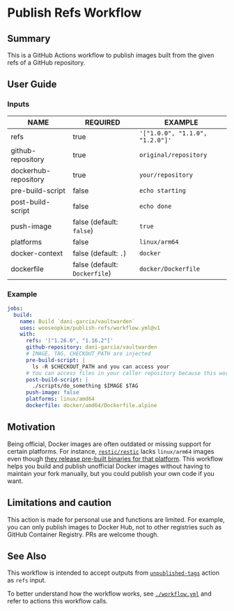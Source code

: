 # Publish Refs Workflow

## Summary

This is a GitHub Actions workflow to publish images built from the given refs of a GitHub repository.

## User Guide

### Inputs

|NAME|REQUIRED|EXAMPLE|
|-|-|-|
|refs|true|`'["1.0.0", "1.1.0", "1.2.0"]'`|
|github-repository|true|`original/repository`|
|dockerhub-repository|true|`your/repository`|
|pre-build-script|false|`echo starting`|
|post-build-script|false|`echo done`|
|push-image|false (default: `false`)|`true`|
|platforms|false|`linux/arm64`|
|docker-context|false (default: `.`)|`docker`|
|dockerfile|false (default: `Dockerfile`)|`docker/Dockerfile`|

### Example

```yaml
jobs:
  build:
    name: Build `dani-garcia/vaultwarden`
    uses: wooseopkim/publish-refs/workflow.yml@v1
    with:
      refs: '["1.26.0", "1.16.2"]'
      github-repository: dani-garcia/vaultwarden
      # IMAGE, TAG, CHECKOUT_PATH are injected
      pre-build-script: |
        ls -R $CHECKOUT_PATH and you can access your
      # You can access files in your caller repository because this workflow `checkout`s for you.
      post-build-script: |
        ./scripts/do_something $IMAGE $TAG
      push-image: false
      platforms: linux/amd64
      dockerfile: docker/amd64/Dockerfile.alpine
```

## Motivation

Being official, Docker images are often outdated or missing support for certain platforms. For instance, [`restic/restic`](https://hub.docker.com/r/restic/restic) lacks `linux/arm64` images even though [they release pre-built binaries for that platform](https://github.com/restic/restic/releases). This workflow helps you build and publish unofficial Docker images without having to maintain your fork manually, but you could publish your own code if you want.

## Limitations and caution

This action is made for personal use and functions are limited. For example, you can only publish images to Docker Hub, not to other registries such as GitHub Container Registry. PRs are welcome though.

## See Also

This workflow is intended to accept outputs from [`unpublished-tags`](https://github.com/marketplace/actions/unpublished-tags) action as `refs` input.

To better understand how the workflow works, see [`./workflow.yml`](./workflow.yml) and refer to actions this workflow calls.
